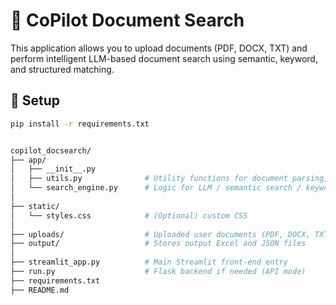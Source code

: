 # 🧠 CoPilot Document Search

This application allows you to upload documents (PDF, DOCX, TXT) and perform intelligent LLM-based document search using semantic, keyword, and structured matching.

## 🔧 Setup

```bash
pip install -r requirements.txt


copilot_docsearch/
├── app/
│   ├── __init__.py
│   ├── utils.py              # Utility functions for document parsing, searching
│   └── search_engine.py      # Logic for LLM / semantic search / keyword match
│
├── static/
│   └── styles.css            # (Optional) custom CSS
│
├── uploads/                  # Uploaded user documents (PDF, DOCX, TXT)
├── output/                   # Stores output Excel and JSON files
│
├── streamlit_app.py          # Main Streamlit front-end entry
├── run.py                    # Flask backend if needed (API mode)
├── requirements.txt
├── README.md
